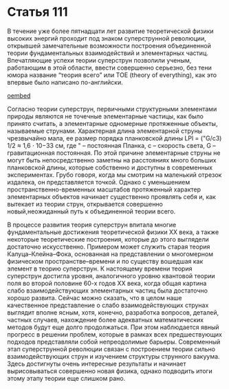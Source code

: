 # Статья 111

В течение уже более пятнадцати лет развитие теоретической физики высоких энергий проходит под знаком суперструнной революции, открывшей замечательные возможности построения объединенной теории фундаментальных взаимодействий и элементарных частиц. Впечатляющие успехи теории суперструн позволили ученым, работающим в этой области, ввести совершенно серьезно, без тени юмора название “теория всего” или TOE (theory of everything), как это впервые было написано по-английски.


[oembed](https://www.youtube.com/watch?v=sqPzH-NKhM8)

Согласно теории суперструн, первичными структурными элементами природы являются не точечные
элементарные частицы, как было принято считать, а
элементарные одномерные протяженные объекты, называемые струнами. Характерная длина элементарной
струны чрезвычайно мала, ее размер порядка планковской длины LPl = ("G/c3)
1/2 ≈ 1,6 ⋅ 10−33 см, где " – постоянная Планка, c – скорость света, G – гравитационная
постоянная. По этой причине элементарные струны не могут быть непосредственно заметны на расстояниях много
больших планковской длины, которые собственно и доступны в современных экспериментах. Грубо говоря,
когда мы смотрим на маленький отрезок издалека, он представляется точкой. Однако с уменьшением пространственно-временных масштабов протяженный характер элементарных объектов начинает существенно
проявлять себя и, как вытекает из теории струн, открывается совершенно новый,неожиданный путь к объединенной теории всего.


В процессе развития теория суперструн впитала многие фундаментальные достижения теоретической
физики XX века, а также некоторые теоретические построения, которые до этого выглядели достаточно искусственно. Примером может служить старая теория Калуца–Клейна–Фока, основанная на представлении
о многомерном физическом пространстве–времени и по существу вошедшая как элемент в теорию суперструн.
К настоящему времени теория суперструн достигла уровня, аналогичного уровню квантовой теории поля
во второй половине 60-х годов XX века, когда общая картина слабо взаимодействующих элементарных частиц была достаточно хорошо развита. Сейчас можно сказать, что в целом наше качественное представление
о слабо взаимодействующих струнах выглядит вполне ясным, хотя, конечно, разработка вопросов, деталей,
частных случаев, нахождение более адекватных математических методов будут еще долго продолжаться.
При этом наблюдается явный прогресс в решении проблем, которые в рамках всех предшествующих подходов представляли собой непреодолимые барьеры. Современный этап суперструнной революции связан с
построением теории сильно взаимодействующих струн и изучением структуры струнного вакуума. Здесь достигнуты очень интересные результаты и начинает вырисовываться совершенно новая физика, однако подводить итоги этому этапу теории еще слишком рано.
